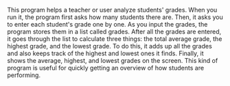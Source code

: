 This program helps a teacher or user analyze students' grades. When you run it, the program first asks how many students there are. Then, it asks you to enter each student's grade one by one. As you input the grades, the program stores them in a list called grades. After all the grades are entered, it goes through the list to calculate three things: the total average grade, the highest grade, and the lowest grade. To do this, it adds up all the grades and also keeps track of the highest and lowest ones it finds. Finally, it shows the average, highest, and lowest grades on the screen. This kind of program is useful for quickly getting an overview of how students are performing.
